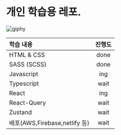# 개인 학습용 레포.

![giphy](https://github.com/sueWavy/soo/assets/148526219/e3c9d65c-83a3-4cb0-bc12-5a5fb293681c) </br>

| 학습 내용                     | 진행도 |
| :---------------------------- | :----: |
| HTML & CSS                    |  done  |
| SASS (SCSS)                   |  done  |
| Javascript                    |  ing   |
| Typescript                    |  wait  |
| React                         |  ing   |
| React-Query                   |  wait  |
| Zustand                       |  wait  |
| 배포(AWS,Firebase,netlify 등) |  wait  |
